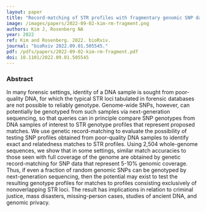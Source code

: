 ```yaml
---
layout: paper
title: "Record-matching of STR profiles with fragmentary genomic SNP data"
image: /images/papers/2022-09-02-kim-rm-fragment.png
authors: Kim J, Rosenberg NA
year: 2022
ref: Kim and Rosenberg. 2022. bioRxiv.
journal: "bioRxiv 2022.09.01.505545."
pdf: /pdfs/papers/2022-09-02-kim-rm-fragment.pdf
doi: 10.1101/2022.09.01.505545
---
```


### Abstract
In many forensic settings, identity of a DNA sample is sought from poor-quality DNA, for which the typical STR loci tabulated in forensic databases are not possible to reliably genotype. Genome-wide SNPs, however, can potentially be genotyped from such samples via next-generation sequencing, so that queries can in principle compare SNP genotypes from DNA samples of interest to STR genotype profiles that represent proposed matches. We use genetic record-matching to evaluate the possibility of testing SNP profiles obtained from poor-quality DNA samples to identify exact and relatedness matches to STR profiles. Using 2,504 whole-genome sequences, we show that in some settings, similar match accuracies to those seen with full coverage of the genome are obtained by genetic record-matching for SNP data that represent 5-10% genomic coverage. Thus, if even a fraction of random genomic SNPs can be genotyped by next-generation sequencing, then the potential may exist to test the resulting genotype profiles for matches to profiles consisting exclusively of nonoverlapping STR loci. The result has implications in relation to criminal justice, mass disasters, missing-person cases, studies of ancient DNA, and genomic privacy.
